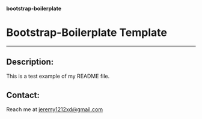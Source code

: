#### bootstrap-boilerplate

# **Bootstrap-Boilerplate Template**
___

## Description:

This is a test example of my README file.

## Contact:

Reach me at jeremy1212xd@gmail.com 

